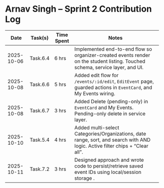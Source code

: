 # Arnav Singh – Sprint 2 Contribution Log

| Date       | Task(s)                                                                 | Time Spent | Notes |
|------------|--------------------------------------------------------------------------|------------|-------|
| 2025-10-06 | Task.6.4 | 6 hrs | Implemented end-to-end flow so organizer-created events render on the student listing. Touched schema, service layer, and UI. |
| 2025-10-08 | Task.6.6                                     | 5 hrs | Added edit flow for `/events/:id/edit`, `EditEvent` page, guarded actions in `EventCard`, and My Events wiring. |
| 2025-10-08 | Task.6.7                                     | 3 hrs | Added Delete (pending-only) in `EventCard` and My Events. Pending-only delete in service layer. |
| 2025-10-10 | Task.5.4      | 4 hrs | Added multi-select Categories/Organizations, date range, sort, and search with AND logic. Active filter chips + “Clear all”. |
| 2025-10-11 | Task.7.2         | 3 hrs | Designed approach and wrote code to persist/retrieve saved event IDs using local/session storage .|

